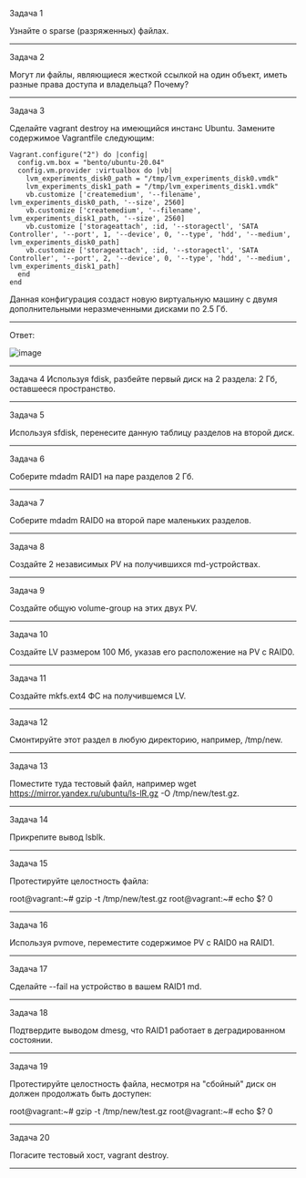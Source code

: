 Задача 1

Узнайте о sparse (разряженных) файлах.
_________________________________________________________________________________________________________________________________________________________________________________

Задача 2

Могут ли файлы, являющиеся жесткой ссылкой на один объект, иметь разные права доступа и владельца? Почему?
_________________________________________________________________________________________________________________________________________________________________________________

Задача 3

Сделайте vagrant destroy на имеющийся инстанс Ubuntu. Замените содержимое Vagrantfile следующим:

    Vagrant.configure("2") do |config|
      config.vm.box = "bento/ubuntu-20.04"
      config.vm.provider :virtualbox do |vb|
        lvm_experiments_disk0_path = "/tmp/lvm_experiments_disk0.vmdk"
        lvm_experiments_disk1_path = "/tmp/lvm_experiments_disk1.vmdk"
        vb.customize ['createmedium', '--filename', lvm_experiments_disk0_path, '--size', 2560]
        vb.customize ['createmedium', '--filename', lvm_experiments_disk1_path, '--size', 2560]
        vb.customize ['storageattach', :id, '--storagectl', 'SATA Controller', '--port', 1, '--device', 0, '--type', 'hdd', '--medium', lvm_experiments_disk0_path]
        vb.customize ['storageattach', :id, '--storagectl', 'SATA Controller', '--port', 2, '--device', 0, '--type', 'hdd', '--medium', lvm_experiments_disk1_path]
      end
    end

Данная конфигурация создаст новую виртуальную машину с двумя дополнительными неразмеченными дисками по 2.5 Гб.

---------------------------------------------------------------------------------------------------------------------------------------------------------------------------------

Ответ:

![image](https://user-images.githubusercontent.com/65549218/144740133-38a56851-fa10-4d7e-a18a-cb2caebcdcdb.png)

_________________________________________________________________________________________________________________________________________________________________________________
Задача 4
Используя fdisk, разбейте первый диск на 2 раздела: 2 Гб, оставшееся пространство.

________________________________________________________________________________________________________________________________________________________________________________
Задача 5

Используя sfdisk, перенесите данную таблицу разделов на второй диск.
________________________________________________________________________________________________________________________________________________________________________________
Задача 6

Соберите mdadm RAID1 на паре разделов 2 Гб.
________________________________________________________________________________________________________________________________________________________________________________
Задача 7

Соберите mdadm RAID0 на второй паре маленьких разделов.
________________________________________________________________________________________________________________________________________________________________________________

Задача 8

Создайте 2 независимых PV на получившихся md-устройствах.
________________________________________________________________________________________________________________________________________________________________________________

Задача 9

Создайте общую volume-group на этих двух PV.
________________________________________________________________________________________________________________________________________________________________________________

Задача 10

Создайте LV размером 100 Мб, указав его расположение на PV с RAID0.
________________________________________________________________________________________________________________________________________________________________________________

Задача 11

Создайте mkfs.ext4 ФС на получившемся LV.
________________________________________________________________________________________________________________________________________________________________________________

Задача 12

Смонтируйте этот раздел в любую директорию, например, /tmp/new.
________________________________________________________________________________________________________________________________________________________________________________

Задача 13

Поместите туда тестовый файл, например wget https://mirror.yandex.ru/ubuntu/ls-lR.gz -O /tmp/new/test.gz.
________________________________________________________________________________________________________________________________________________________________________________

Задача 14

Прикрепите вывод lsblk.
________________________________________________________________________________________________________________________________________________________________________________

Задача 15

Протестируйте целостность файла:

root@vagrant:~# gzip -t /tmp/new/test.gz
root@vagrant:~# echo $?
0
________________________________________________________________________________________________________________________________________________________________________________

Задача 16

Используя pvmove, переместите содержимое PV с RAID0 на RAID1.
________________________________________________________________________________________________________________________________________________________________________________

Задача 17

Сделайте --fail на устройство в вашем RAID1 md.
________________________________________________________________________________________________________________________________________________________________________________
Задача 18

Подтвердите выводом dmesg, что RAID1 работает в деградированном состоянии.
________________________________________________________________________________________________________________________________________________________________________________

Задача 19

Протестируйте целостность файла, несмотря на "сбойный" диск он должен продолжать быть доступен:

root@vagrant:~# gzip -t /tmp/new/test.gz
root@vagrant:~# echo $?
0
________________________________________________________________________________________________________________________________________________________________________________

Задача 20

Погасите тестовый хост, vagrant destroy.

________________________________________________________________________________________________________________________________________________________________________________
